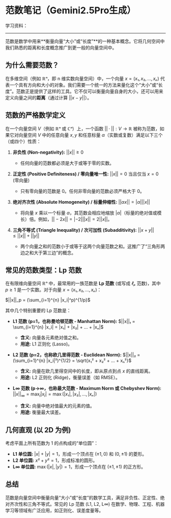 #  范数笔记（Gemini2.5Pro生成）

学习资料：

------

范数是数学中用来**衡量向量“大小”或“长度”**的一种基本概念。它将几何空间中我们熟悉的距离和长度概念推广到更一般的向量空间中。

## 为什么需要范数？

在多维空间（例如 $ℝⁿ$，即 n 维实数向量空间）中，一个向量 $x = (x₁, x₂, ..., xₙ)$ 代表一个具有方向和大小的对象。我们需要一个统一的方法来量化这个“大小”或“长度”。范数正是提供了这样的工具。它不仅可以衡量向量自身的大小，还可以用来定义向量之间的**距离**（通过计算 $||x - y||$）。

## 范数的严格数学定义

在一个向量空间 $V$（例如 $ℝⁿ$ 或 $ℂⁿ$）上，一个函数 $|| · || : V → ℝ$ 被称为范数，如果它对向量空间 $V$ 中的任意向量 $x, y$ 和任意标量 $α$（实数或复数）满足以下三个（或四个）性质：

1.  **非负性 (Non-negativity):**
    $||x|| ≥ 0$
    *   任何向量的范数都必须是大于或等于零的实数。

2.  **正定性 (Positive Definiteness) / 零向量唯一性:**
    $||x|| = 0$ 当且仅当 $x = 0$ (零向量)
    *   只有零向量的范数是 0。任何非零向量的范数必须严格大于 0。

3.  **绝对齐次性 (Absolute Homogeneity) / 标量伸缩性:**
    $||αx|| = |α| ||x||$
    *   将向量 $x$ 乘以一个标量 $α$，其范数会相应地缩放 $|α|$（标量的绝对值或模长）倍。例如，$||-2x|| = |-2| ||x|| = 2||x||$。

4.  **三角不等式 (Triangle Inequality) / 次可加性 (Subadditivity):**
    $||x + y|| ≤ ||x|| + ||y||$
    *   两个向量之和的范数小于或等于这两个向量范数之和。这推广了“三角形两边之和大于第三边”的概念。

## 常见的范数类型：Lp 范数

在有限维向量空间 $ℝⁿ$ 中，最常用的一族范数是 **Lp 范数** (或写成 $ℓₚ$ 范数)，其中 $p ≥ 1$ 是一个实数。对于向量 $x = (x₁, x₂, ..., xₙ)$：

$||x||_p = (\sum_{i=1}^{n} |x_i|^p)^{1/p}$

其中几个特别重要的 Lp 范数是：

*   **L1 范数 (p=1，也称曼哈顿范数 - Manhattan Norm):**
    $||x||₁ = \sum_{i=1}^{n} |x_i| = |x₁| + |x₂| + ... + |xₙ|$
    *   **含义:** 向量各元素绝对值之和。
    *   **用途:** L1 正则化 (Lasso)。

*   **L2 范数 (p=2，也称欧几里得范数 - Euclidean Norm):**
    $||x||₂ = (\sum_{i=1}^{n} |x_i|²)^{1/2} = \sqrt{x₁² + x₂² + ... + xₙ²}$
    *   **含义:** 向量在欧几里得空间中的长度，即从原点到点 $x$ 的直线距离。
    *   **用途:** L2 正则化 (Ridge)，衡量误差（如 RMSE）。

*   **L∞ 范数 (p→∞，也称最大范数 - Maximum Norm 或 Chebyshev Norm):**
    $||x||_∞ = \max_{i} |x_i| = \max(|x₁|, |x₂|, ..., |xₙ|)$
    *   **含义:** 向量中绝对值最大的元素的值。
    *   **用途:** 衡量最大误差。

## 几何直观 (以 2D 为例)

考虑平面上所有范数为 1 的点构成的“单位圆”：

*   **L1 单位圆:** $|x| + |y| = 1$，形成一个顶点在 $(±1, 0)$ 和 $(0, ±1)$ 的菱形。
*   **L2 单位圆:** $x² + y² = 1$，形成标准的圆形。
*   **L∞ 单位圆:** $\max(|x|, |y|) = 1$，形成一个顶点在 $(±1, ±1)$ 的正方形。

## 总结

范数是向量空间中衡量向量“大小”或“长度”的数学工具，满足非负性、正定性、绝对齐次性和三角不等式。常见的 Lp 范数 (L1, L2, L∞) 在数学、物理、工程、机器学习等领域有广泛应用，如正则化、误差度量等。

